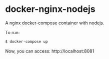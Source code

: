 # docker-nginx-nodejs
A nginx docker-compose container with nodejs.

To run:
```sh
$ docker-compose up
```

Now, you can access: http://localhost:8081
